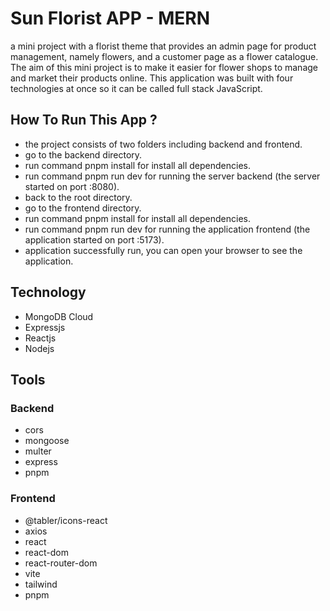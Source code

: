 # Sun Florist APP - MERN
a mini project with a florist theme that provides an admin page for product management, namely flowers, and a customer page as a flower catalogue. The aim of this mini project is to make it easier for flower shops to manage and market their products online. This application was built with four technologies at once so it can be called full stack JavaScript.

## How To Run This App ?
- the project consists of two folders including backend and frontend.
- go to the backend directory.
- run command pnpm install for install all dependencies.
- run command pnpm run dev for running the server backend (the server started on port :8080).
- back to the root directory.
- go to the frontend directory.
- run command pnpm install for install all dependencies.
- run command pnpm run dev for running the application frontend (the application started on port :5173).
- application successfully run, you can open your browser to see the application.

## Technology

- MongoDB Cloud
- Expressjs
- Reactjs
- Nodejs

## Tools

### Backend
- cors
- mongoose
- multer
- express
- pnpm

### Frontend
- @tabler/icons-react
- axios
- react
- react-dom
- react-router-dom
- vite
- tailwind
- pnpm